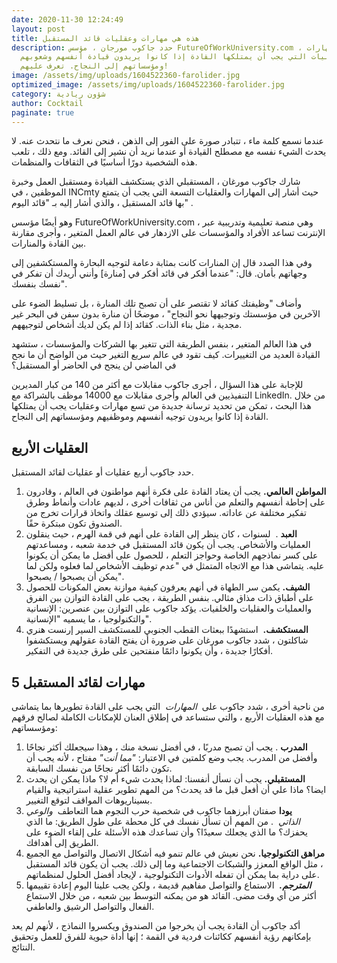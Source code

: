 ```yaml
---
date: 2020-11-30 12:24:49
layout: post
title: هذه هي مهارات وعقليات قائد المستقبل
description: حدد جاكوب مورجان ، مؤسس FutureOfWorkUniversity.com ، المهارات
  والعقليات التي يجب أن يمتلكها القادة إذا كانوا يريدون قيادة أنفسهم وشعوبهم
  ومؤسساتهم إلى النجاح. تعرف عليهم!
image: /assets/img/uploads/1604522360-farolider.jpg
optimized_image: /assets/img/uploads/1604522360-farolider.jpg
category: شؤون ريادية
author: Cocktail
paginate: true
---
```

عندما نسمع كلمة ماء ، تتبادر صورة على الفور إلى الذهن ، فنحن نعرف ما نتحدث عنه. لا يحدث الشيء نفسه مع مصطلح القيادة أو عندما نريد أن نشير إلى القائد. ومع ذلك ، تلعب هذه الشخصية دورًا أساسيًا في الثقافات والمنظمات.

شارك جاكوب مورغان ، المستقبلي الذي يستكشف القيادة ومستقبل العمل وخبرة الموظفين ، في INCmty حيث أشار إلى المهارات والعقليات التسعة التي يجب أن يتمتع بها قائد المستقبل ، والذي أشار إليه بـ "قائد اليوم" .

وهو أيضًا مؤسس FutureOfWorkUniversity.com ، وهي منصة تعليمية وتدريبية عبر الإنترنت تساعد الأفراد والمؤسسات على الازدهار في عالم العمل المتغير ، وأجرى مقارنة بين القادة والمنارات.

وفي هذا الصدد قال إن المنارات كانت بمثابة دعامة لتوجيه البحارة والمستكشفين إلى وجهاتهم بأمان. قال: "عندما أفكر في قائد أفكر في \[منارة] وأنني أريدك أن تفكر في نفسك بنفسك".

وأضاف "وظيفتك كقائد لا تقتصر على أن تصبح تلك المنارة ، بل تسليط الضوء على الآخرين في مؤسستك وتوجيهها نحو النجاح" ، موضحًا أن منارة بدون سفن في البحر غير مجدية ، مثل بناء الذات. كقائد إذا لم يكن لديك أشخاص لتوجيههم.

في هذا العالم المتغير ، بنفس الطريقة التي تتغير بها الشركات والمؤسسات ، ستشهد القيادة العديد من التغييرات. كيف تقود في عالم سريع التغير حيث من الواضح أن ما نجح في الماضي لن ينجح في الحاضر أو ​​المستقبل؟

للإجابة على هذا السؤال ، أجرى جاكوب مقابلات مع أكثر من 140 من كبار المديرين التنفيذيين في العالم وأجرى مقابلات مع 14000 موظف بالشراكة مع LinkedIn. من خلال هذا البحث ، تمكن من تحديد ترسانة جديدة من تسع مهارات وعقليات يجب أن يمتلكها القادة إذا كانوا يريدون توجيه أنفسهم وموظفيهم ومؤسساتهم إلى النجاح.

## **العقليات الأربع**

حدد جاكوب أربع عقليات أو عقليات لقائد المستقبل.

1. **المواطن العالمي.** يجب أن يعتاد القادة على فكرة أنهم مواطنون في العالم ، وقادرون على إحاطة أنفسهم والتعلم من أناس من ثقافات أخرى ، لديهم عادات وأنماط وطرق تفكير مختلفة عن عاداته. سيؤدي ذلك إلى توسيع عقلك واتخاذ قرارات تخرج من الصندوق تكون مبتكرة حقًا. 
2. **العبد** .  لسنوات ، كان ينظر إلى القادة على أنهم في قمة الهرم ، حيث ينقلون العمليات والأشخاص. يجب أن يكون قائد المستقبل في خدمة شعبه ، ومساعدتهم على كسر نماذجهم الخاصة وحواجز التعلم ، للحصول على أفضل ما يمكن أن يكونوا عليه. يتماشى هذا مع الاتجاه المتمثل في "عدم توظيف الأشخاص لما فعلوه ولكن لما يمكن أن يصبحوا / يصبحوا".
3. **الشيف.** يكمن سر الطهاة في أنهم يعرفون كيفية موازنة بعض المكونات للحصول على أطباق ذات مذاق مثالي. بنفس الطريقة ، يجب على القادة التوازن بين الفرق والعمليات والعقليات والخلفيات. يؤكد جاكوب على التوازن بين عنصرين: الإنسانية والتكنولوجيا ، ما يسميه "الإنسانية".
4. **المستكشف.**  استشهدًا ببعثات القطب الجنوبي للمستكشف السير إرنست هنري شاكلتون ، شدد جاكوب مورغان على ضرورة أن يفتح القادة عقولهم ويستكشفوا أفكارًا جديدة ، وأن يكونوا دائمًا منفتحين على طرق جديدة في التفكير.

## **5 مهارات لقائد المستقبل**

من ناحية أخرى ، شدد جاكوب على  *المهارات*  التي يجب على القادة تطويرها بما يتماشى مع هذه العقليات الأربع ، والتي ستساعد في إطلاق العنان للإمكانات الكاملة لصالح فرقهم ومؤسساتهم:

1. **المدرب** . يجب أن تصبح مدربًا ، في أفضل نسخة منك ، وهذا سيجعلك أكثر نجاحًا وأفضل من المدرب. يجب وضع كلمتين في الاعتبار: *"مما أنت"* مفتاح ، لأنه يجب أن تكون دائمًا أكثر نجاحًا من نفسك السابقة.
2. **المستقبلي.** يجب أن نسأل أنفسنا: لماذا يحدث شيء أم لا؟ ماذا يمكن ان يحدث ايضا؟ ماذا علي أن أفعل قبل ما قد يحدث؟ من المهم تطوير عقلية استراتيجية والقيام بسيناريوهات المواقف لتوقع التغيير. 
3. **يودا** صفتان أبرزهما جاكوب في شخصية حرب النجوم هما التعاطف  *والوعي الذاتي*  . من المهم أن تسأل نفسك في كل محطة على طول الطريق: ما الذي يحفزك؟ ما الذي يجعلك سعيدًا؟ وأن تساعدك هذه الأسئلة على إلقاء الضوء على الطريق إلى أهدافك.  
4. **مراهق التكنولوجيا.** نحن نعيش في عالم تنمو فيه أشكال الاتصال والتواصل مع الجميع ، مثل الواقع المعزز والشبكات الاجتماعية وما إلى ذلك. يجب أن يكون قائد المستقبل على دراية بما يمكن أن تفعله الأدوات التكنولوجية ، لإيجاد أفضل الحلول لمنظماتهم.
5. ***المترجم.***  الاستماع والتواصل مفاهيم قديمة ، ولكن يجب علينا اليوم إعادة تقييمها أكثر من أي وقت مضى. القائد هو من يمكنه التوسط بين شعبه ، من خلال الاستماع الفعال والتواصل الرشيق والعاطفي.

أكد جاكوب أن القادة يجب أن يخرجوا من الصندوق ويكسروا النماذج ، لأنهم لم يعد بإمكانهم رؤية أنفسهم ككائنات فردية في القمة ؛ إنها أداة حيوية للفرق للعمل وتحقيق النتائج.